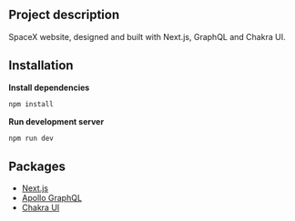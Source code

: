 ## Project description
SpaceX website, designed and built with Next.js, GraphQL and Chakra UI.

## Installation
**Install dependencies**
```bash
npm install
```

**Run development server**
```bash
npm run dev
```

## Packages
- [Next.js](https://nextjs.org/docs)
- [Apollo GraphQL](https://www.apollographql.com/docs/)
- [Chakra UI](https://chakra-ui.com/getting-started)
